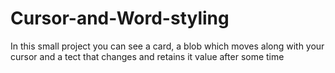 # Cursor-and-Word-styling

In this small project you can see a card, a blob which moves along with your cursor and a tect that changes and retains it value after some time
